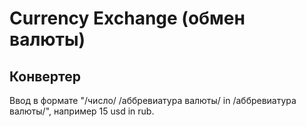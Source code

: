 # Currency Exchange (обмен валюты)

## Конвертер
Ввод в формате "/число/ /аббревиатура валюты/ in /аббревиатура валюты/", например 15 usd in rub.
